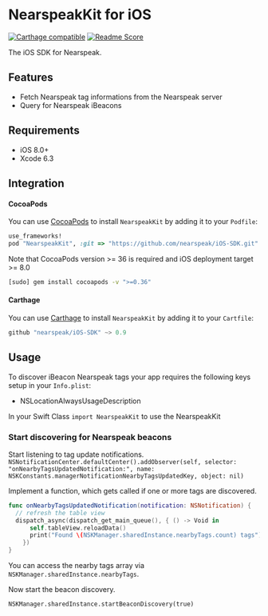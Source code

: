 # NearspeakKit for iOS
[![Carthage compatible](https://img.shields.io/badge/Carthage-compatible-4BC51D.svg?style=flat)](https://github.com/Carthage/Carthage)
[![Readme Score](http://readme-score-api.herokuapp.com/score.svg?url=https://github.com/nearspeak/ios-sdk)](http://clayallsopp.github.io/readme-score?url=https://github.com/nearspeak/ios-sdk)

The iOS SDK for Nearspeak.

## Features

* Fetch Nearspeak tag informations from the Nearspeak server
* Query for Nearspeak iBeacons

## Requirements
- iOS 8.0+
- Xcode 6.3

## Integration

#### CocoaPods
You can use [CocoaPods](http://cocoapods.org) to install `NearspeakKit` by adding it to your `Podfile`:
```ruby
use_frameworks!
pod "NearspeakKit", :git => "https://github.com/nearspeak/iOS-SDK.git"
```

Note that CocoaPods version >= 36 is required and iOS deployment target >= 8.0
```bash
[sudo] gem install cocoapods -v ">=0.36"
```

#### Carthage
You can use [Carthage](https://github.com/Carthage/Carthage) to install `NearspeakKit` by adding it to your `Cartfile`:
```swift
github "nearspeak/iOS-SDK" ~> 0.9
```

## Usage

To discover iBeacon Nearspeak tags your app requires the following keys setup in your `Info.plist`:
* NSLocationAlwaysUsageDescription

In your Swift Class `import NearspeakKit` to use the NearspeakKit

### Start discovering for Nearspeak beacons

Start listening to tag update notifications.
`
NSNotificationCenter.defaultCenter().addObserver(self, selector: "onNearbyTagsUpdatedNotification:", name: NSKConstants.managerNotificationNearbyTagsUpdatedKey, object: nil)
`

Implement a function, which gets called if one or more tags are discovered.
```swift
func onNearbyTagsUpdatedNotification(notification: NSNotification) {
  // refresh the table view
  dispatch_async(dispatch_get_main_queue(), { () -> Void in
      self.tableView.reloadData()
      print("Found \(NSKManager.sharedInstance.nearbyTags.count) tags")
    })
}
```

You can access the nearby tags array via `NSKManager.sharedInstance.nearbyTags`.

Now start the beacon discovery.

`NSKManager.sharedInstance.startBeaconDiscovery(true)`
